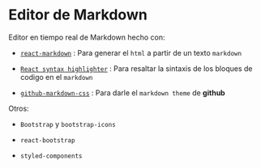 
# Editor de Markdown

Editor en tiempo real de Markdown hecho con:

- [`react-markdown`](https://github.com/remarkjs/react-markdown) : Para generar el `html` a partir de un texto `markdown`

- [`React syntax highlighter`](https://github.com/react-syntax-highlighter/react-syntax-highlighter) : Para resaltar la sintaxis de los bloques de codigo en el `markdown`

- [`github-markdown-css`](https://github.com/sindresorhus/github-markdown-css) : Para darle el `markdown theme` de **github** 


Otros:

- `Bootstrap` y `bootstrap-icons`

- `react-bootstrap`

- `styled-components`
